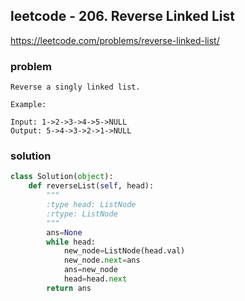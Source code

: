 ## leetcode - 206. Reverse Linked List
https://leetcode.com/problems/reverse-linked-list/
### problem
```
Reverse a singly linked list.

Example:

Input: 1->2->3->4->5->NULL
Output: 5->4->3->2->1->NULL
```
### solution
```python
class Solution(object):
    def reverseList(self, head):
        """
        :type head: ListNode
        :rtype: ListNode
        """
        ans=None
        while head:
            new_node=ListNode(head.val)
            new_node.next=ans
            ans=new_node
            head=head.next
        return ans
```